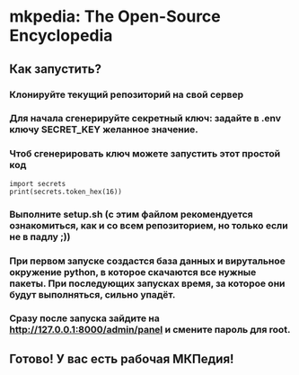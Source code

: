 # mkpedia: The Open-Source Encyclopedia

## Как запустить?

### Клонируйте текущий репозиторий на свой сервер

### Для начала сгенерируйте секретный ключ: задайте в .env ключу SECRET_KEY желанное значение.
### Чтоб сгенерировать ключ можете запустить этот простой код

```
import secrets
print(secrets.token_hex(16))
```

### Выполните setup.sh (с этим файлом рекомендуется ознакомиться, как и со всем репозиторием, но только если не в падлу ;))

### При первом запуске создастся база данных и вирутальное окружение python, в которое скачаются все нужные пакеты. При последующих запусках время, за которое они будут выполняться, сильно упадёт.
### Сразу после запуска зайдите на http://127.0.0.1:8000/admin/panel и смените пароль для root.


## Готово! У вас есть рабочая МКПедия!
